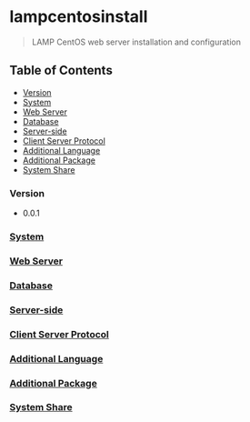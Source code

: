 # lampcentosinstall
> LAMP CentOS web server installation and configuration

## Table of Contents
* [Version](#version)
* [System](#system)
* [Web Server](#web-server)
* [Database](#database)
* [Server-side](#server-side)
* [Client Server Protocol](#client-server-protocol)
* [Additional Language](#additional-language)
* [Additional Package](#additional-package)
* [System Share](#system-share)

### Version
* 0.0.1

### [System](https://github.com/Cuates/lampcentosinstall/blob/master/system)

### [Web Server](https://github.com/Cuates/lampcentosinstall/tree/master/webserver)

### [Database](https://github.com/Cuates/lampcentosinstall/tree/master/database)

### [Server-side](https://github.com/Cuates/lampcentosinstall/tree/master/serverside)

### [Client Server Protocol](https://github.com/Cuates/lampcentosinstall/tree/master/clientseverprotocol)

### [Additional Language](https://github.com/Cuates/lampcentosinstall/tree/master/additionallanguage)

### [Additional Package](https://github.com/Cuates/lampcentosinstall/tree/master/additionalpackage)

### [System Share](https://github.com/Cuates/lampcentosinstall/tree/master/systemshare)
